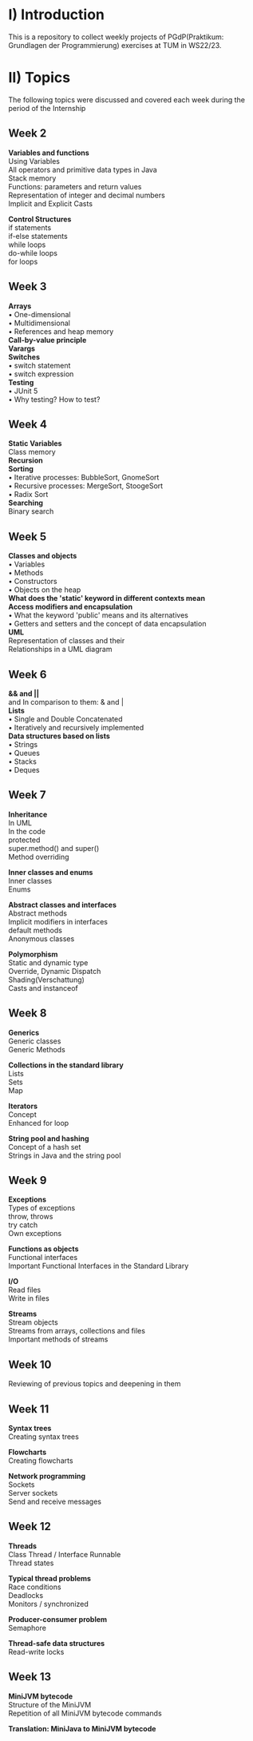 # I) Introduction
This is a repository to collect weekly projects of PGdP(Praktikum: Grundlagen der Programmierung) exercises at TUM in WS22/23.
# II) Topics
The following topics were discussed and covered each week during the period of the Internship  
## Week 2  
**Variables and functions**  
Using Variables  
All operators and primitive data types in Java  
Stack memory  
Functions: parameters and return values  
Representation of integer and decimal numbers  
Implicit and Explicit Casts  

**Control Structures**  
if statements  
if-else statements  
while loops  
do-while loops  
for loops  
## Week 3    
**Arrays**   
• One-dimensional   
• Multidimensional   
• References and heap memory    
**Call-by-value principle**  
**Varargs**    
**Switches**    
• switch statement    
• switch expression     
**Testing**   
• JUnit 5    
• Why testing? How to test?    

## Week 4  
**Static Variables**     
Class memory    
**Recursion**   
**Sorting**   
• Iterative processes: BubbleSort, GnomeSort  
• Recursive processes: MergeSort, StoogeSort  
• Radix Sort  
**Searching**  
Binary search  

## Week 5  
**Classes and objects**  
• Variables  
• Methods  
• Constructors  
• Objects on the heap  
**What does the 'static' keyword in different contexts mean**  
**Access modifiers and encapsulation**  
• What the keyword 'public' means and its alternatives  
• Getters and setters and the concept of data encapsulation  
**UML**  
Representation of classes and their  
Relationships in a UML diagram  

## Week 6  
**&& and ||**  
and In comparison to them: & and |  
**Lists**  
• Single and Double Concatenated  
• Iteratively and recursively implemented  
**Data structures based on lists**  
• Strings  
• Queues  
• Stacks   
• Deques  

## Week 7  
**Inheritance**  
In UML  
In the code  
protected  
super.method() and super()  
Method overriding  

**Inner classes and enums**    
Inner classes  
Enums  

**Abstract classes and interfaces**    
Abstract methods  
Implicit modifiers in interfaces  
default methods  
Anonymous classes  

**Polymorphism**    
Static and dynamic type    
Override, Dynamic Dispatch    
Shading(Verschattung)    
Casts and instanceof  

## Week 8  
**Generics**  
Generic classes  
Generic Methods  

**Collections in the standard library**  
Lists  
Sets  
Map   

**Iterators**  
Concept  
Enhanced for loop

**String pool and hashing**  
Concept of a hash set  
Strings in Java and the string pool  

## Week 9 
**Exceptions**  
Types of exceptions  
throw, throws  
try catch  
Own exceptions  

**Functions as objects**  
Functional interfaces  
Important Functional Interfaces in the Standard Library  

**I/O**  
Read files  
Write in files  

**Streams**  
Stream objects  
Streams from arrays, collections and files  
Important methods of streams  

## Week 10 
Reviewing of previous topics and deepening in them

## Week 11 
**Syntax trees**   
Creating syntax trees  

**Flowcharts**    
Creating flowcharts

**Network programming**  
Sockets  
Server sockets  
Send and receive messages  

## Week 12  
**Threads**  
Class Thread / Interface Runnable  
Thread states  

**Typical thread problems**  
Race conditions  
Deadlocks  
Monitors / synchronized 

**Producer-consumer problem**  
Semaphore  

**Thread-safe data structures**  
Read-write locks  

## Week 13  
**MiniJVM bytecode**  
Structure of the MiniJVM  
Repetition of all MiniJVM bytecode commands  
 
**Translation: MiniJava to MiniJVM bytecode**  
